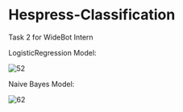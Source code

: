 # Hespress-Classification

Task 2 for WideBot Intern

LogisticRegression Model:

![52](https://github.com/Enmo7/Hespress-Classification/assets/114494116/df0c0b65-6687-4ba3-92c9-57c55c088371)


Naive Bayes Model:

![62](https://github.com/Enmo7/Hespress-Classification/assets/114494116/979e9149-6b2a-446b-a712-3d240795bada)

